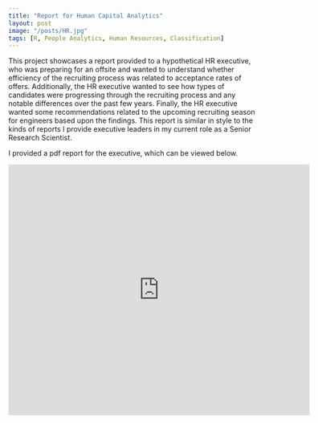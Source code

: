 ```yaml
---
title: "Report for Human Capital Analytics"
layout: post
image: "/posts/HR.jpg"
tags: [R, People Analytics, Human Resources, Classification]
---
```


This project showcases a report provided to a hypothetical HR executive, who was preparing for an offsite and wanted to understand whether efficiency of the recruiting process was related to acceptance rates of offers. Additionally, the HR executive wanted to see how types of candidates were progressing through the recruiting process and any notable differences over the past few years. Finally, the HR executive wanted some recommendations related to the upcoming recruiting season for engineers based upon the findings. This report is similar in style to the kinds of reports I provide executive leaders in my current role as a Senior Research Scientist. 

I provided a pdf report for the executive, which can be viewed below.

<iframe src="https://drive.google.com/uc?id=1nlHw_uhxjZjSq4TAPZOUDcMKx5LMOHNL&embedded=true" style="width:600px; height:500px;" frameborder="0"></iframe>



